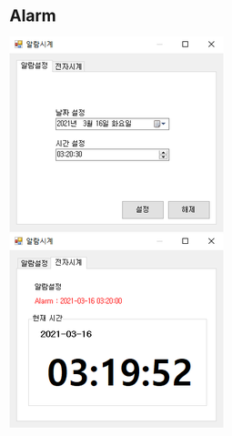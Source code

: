 # Alarm


<kbd>![SetAlarm](/Capture/WinForm/알람설정.PNG "알람설정")</kbd>
<kbd>![Alarm](/Capture/WinForm/알람.PNG "알람")</kbd>
